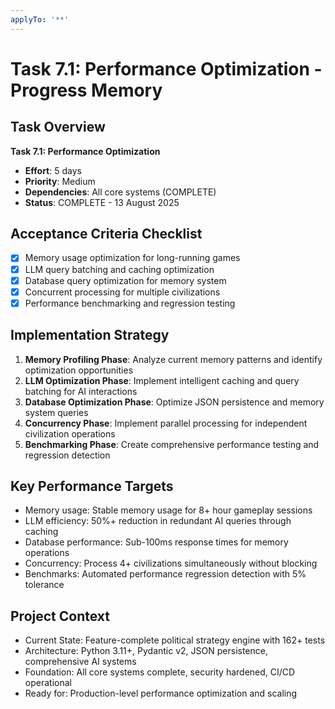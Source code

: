 ```yaml
---
applyTo: '**'
---
```


# Task 7.1: Performance Optimization - Progress Memory

## Task Overview
**Task 7.1: Performance Optimization**
- **Effort**: 5 days
- **Priority**: Medium  
- **Dependencies**: All core systems (COMPLETE)
- **Status**: COMPLETE - 13 August 2025

## Acceptance Criteria Checklist
- [x] Memory usage optimization for long-running games
- [x] LLM query batching and caching optimization  
- [x] Database query optimization for memory system
- [x] Concurrent processing for multiple civilizations
- [x] Performance benchmarking and regression testing

## Implementation Strategy
1. **Memory Profiling Phase**: Analyze current memory patterns and identify optimization opportunities
2. **LLM Optimization Phase**: Implement intelligent caching and query batching for AI interactions
3. **Database Optimization Phase**: Optimize JSON persistence and memory system queries
4. **Concurrency Phase**: Implement parallel processing for independent civilization operations
5. **Benchmarking Phase**: Create comprehensive performance testing and regression detection

## Key Performance Targets
- Memory usage: Stable memory usage for 8+ hour gameplay sessions
- LLM efficiency: 50%+ reduction in redundant AI queries through caching
- Database performance: Sub-100ms response times for memory operations
- Concurrency: Process 4+ civilizations simultaneously without blocking
- Benchmarks: Automated performance regression detection with 5% tolerance

## Project Context
- Current State: Feature-complete political strategy engine with 162+ tests
- Architecture: Python 3.11+, Pydantic v2, JSON persistence, comprehensive AI systems
- Foundation: All core systems complete, security hardened, CI/CD operational
- Ready for: Production-level performance optimization and scaling

